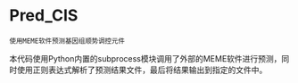 # Pred_CIS
`使用MEME软件预测基因组顺势调控元件`

本代码使用Python内置的subprocess模块调用了外部的MEME软件进行预测，同时使用正则表达式解析了预测结果文件，最后将结果输出到指定的文件中。
